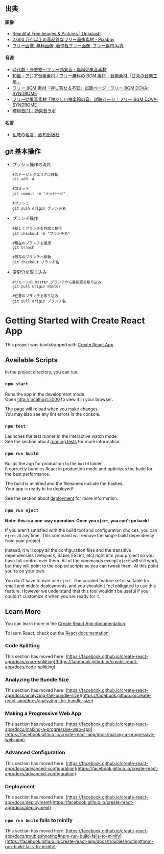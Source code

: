 ## 出典

#### 画像

- [Beautiful Free Images & Pictures | Unsplash](https://unsplash.com/)
- [2.600 万点以上の高品質なフリー画像素材 - Pixabay](https://pixabay.com/ja/)
- [フリー画像, 無料画像, 著作権フリー画像, フリー素材 写真](https://www.pexels.com/ja-jp/)

#### 音源

- [時代劇・歴史物～フリー効果音・無料効果音素材](https://taira-komori.jpn.org/jidaigeki01.html)
- [和風・アジア音楽素材｜フリー無料の BGM 素材・音楽素材「甘茶の音楽工房」](https://amachamusic.chagasi.com/genre_asia.html)
- [フリー BGM 素材『押し寄せる不安』試聴ページ｜フリー BGM DOVA-SYNDROME](https://dova-s.jp/bgm/play4872.html)
- [フリー効果音素材「神々しい神楽鈴の音」試聴ページ｜フリー BGM DOVA-SYNDROME](https://dova-s.jp/se/play1295.html)
- [環境音[1]｜効果音ラボ](https://soundeffect-lab.info/sound/environment/)

#### 名言

- [仏教の名言｜致知出版社](https://www.chichi.co.jp/info/resourceful/maxim/2019/meigen-buddhism/)

## git 基本操作

- プッシュ操作の流れ

  ```
  #ステージングエリアに移動
  git add -A

  #コミット
  git commit -m "メッセージ"

  #プッシュ
  git push origin ブランチ名
  ```

- ブランチ操作

  ```
  #新しくブランチを作成と移行
  git checkout -b "ブランチ名"

  #現在のブランチを確認
  git branch

  #既存のブランチへ移動
  git checkout ブランチ名
  ```

- 変更分を取り込み

  ```
  #リモートの master ブランチから最新版を取り込み
  git pull origin master

  #任意のブランチを取り込み
  git pull origin ブランチ名
  ```

# Getting Started with Create React App

This project was bootstrapped with [Create React App](https://github.com/facebook/create-react-app).

## Available Scripts

In the project directory, you can run:

### `npm start`

Runs the app in the development mode.\
Open [http://localhost:3000](http://localhost:3000) to view it in your browser.

The page will reload when you make changes.\
You may also see any lint errors in the console.

### `npm test`

Launches the test runner in the interactive watch mode.\
See the section about [running tests](https://facebook.github.io/create-react-app/docs/running-tests) for more information.

### `npm run build`

Builds the app for production to the `build` folder.\
It correctly bundles React in production mode and optimizes the build for the best performance.

The build is minified and the filenames include the hashes.\
Your app is ready to be deployed!

See the section about [deployment](https://facebook.github.io/create-react-app/docs/deployment) for more information.

### `npm run eject`

**Note: this is a one-way operation. Once you `eject`, you can't go back!**

If you aren't satisfied with the build tool and configuration choices, you can `eject` at any time. This command will remove the single build dependency from your project.

Instead, it will copy all the configuration files and the transitive dependencies (webpack, Babel, ESLint, etc) right into your project so you have full control over them. All of the commands except `eject` will still work, but they will point to the copied scripts so you can tweak them. At this point you're on your own.

You don't have to ever use `eject`. The curated feature set is suitable for small and middle deployments, and you shouldn't feel obligated to use this feature. However we understand that this tool wouldn't be useful if you couldn't customize it when you are ready for it.

## Learn More

You can learn more in the [Create React App documentation](https://facebook.github.io/create-react-app/docs/getting-started).

To learn React, check out the [React documentation](https://reactjs.org/).

### Code Splitting

This section has moved here: [https://facebook.github.io/create-react-app/docs/code-splitting](https://facebook.github.io/create-react-app/docs/code-splitting)

### Analyzing the Bundle Size

This section has moved here: [https://facebook.github.io/create-react-app/docs/analyzing-the-bundle-size](https://facebook.github.io/create-react-app/docs/analyzing-the-bundle-size)

### Making a Progressive Web App

This section has moved here: [https://facebook.github.io/create-react-app/docs/making-a-progressive-web-app](https://facebook.github.io/create-react-app/docs/making-a-progressive-web-app)

### Advanced Configuration

This section has moved here: [https://facebook.github.io/create-react-app/docs/advanced-configuration](https://facebook.github.io/create-react-app/docs/advanced-configuration)

### Deployment

This section has moved here: [https://facebook.github.io/create-react-app/docs/deployment](https://facebook.github.io/create-react-app/docs/deployment)

### `npm run build` fails to minify

This section has moved here: [https://facebook.github.io/create-react-app/docs/troubleshooting#npm-run-build-fails-to-minify](https://facebook.github.io/create-react-app/docs/troubleshooting#npm-run-build-fails-to-minify)
